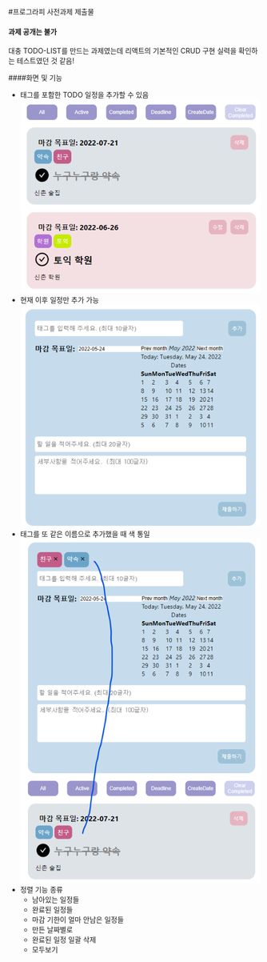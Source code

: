 #프로그라피 사전과제 제출물
#### 과제 공개는 불가


대충 TODO-LIST를 만드는 과제였는데 리액트의 기본적인 CRUD 구현 실력을 확인하는 
테스트였던 것 같음!

####화면 및 기능

* 태그를 포함한 TODO 일정을 추가할 수 있음
![img.png](img.png)
* 현재 이후 일정만 추가 가능
![img_1.png](img_1.png)
* 태그를 또 같은 이름으로 추가했을 때 색 통일
![img_2.png](img_2.png)
* 정렬 기능 종류
  * 남아있는 일정들 
  * 완료된 일정들
  * 마감 기한이 얼마 안남은 일정들
  * 만든 날짜별로
  * 완료된 일정 일괄 삭제
  * 모두보기